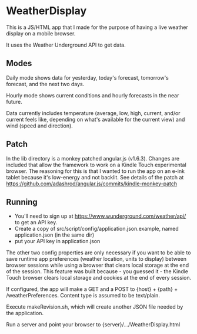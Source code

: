 # WeatherDisplay

This is a JS/HTML app that I made for the purpose of having a live weather display on a mobile browser.

It uses the Weather Underground API to get data.

## Modes

Daily mode shows data for yesterday, today's forecast, tomorrow's forecast, and the next two days.

Hourly mode shows current conditions and hourly forecasts in the near future.

Data currently includes temperature (average, low, high, current, and/or current feels like, depending on what's available for the current view) and wind (speed and direction).

## Patch

In the lib directory is a monkey patched angular.js (v1.6.3). Changes are included that allow the framework to work on a Kindle Touch experimental browser. The reasoning for this is that I wanted to run the app on an e-ink tablet because it's low-energy and not backlit. See details of the patch at https://github.com/adashrod/angular.js/commits/kindle-monkey-patch

## Running

- You'll need to sign up at https://www.wunderground.com/weather/api/ to get an API key.
- Create a copy of src/script/config/application.json.example, named application.json (in the same dir)
- put your API key in application.json

The other two config properties are only necessary if you want to be able to save runtime app preferences (weather location, units to display) between browser sessions while using a browser that clears local storage at the end of the session. This feature was built because - you guessed it - the Kindle Touch browser clears local storage and cookies at the end of every session.

If configured, the app will make a GET and a POST to {host} + {path} + /weatherPreferences. Content type is assumed to be text/plain.

Execute makeRevision.sh, which will create another JSON file needed by the application.

Run a server and point your browser to {server}/.../WeatherDisplay.html
